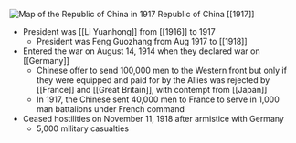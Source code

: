 
![Map of the Republic of China in 1917](https://nzhistory.govt.nz/files/styles/fullsize/public/China_1000.jpg?itok=hXhCoeDs)
Republic of China [[1917]]

- President was [[Li Yuanhong]] from [[1916]] to 1917
	- President was Feng Guozhang from Aug 1917 to [[1918]]
- Entered the war on August 14, 1914 when they declared war on [[Germany]]
	- Chinese offer to send 100,000 men to the Western front but only if they were equipped and paid for by the Allies was rejected by [[France]] and [[Great Britain]], with contempt from [[Japan]]
	- In 1917, the Chinese sent 40,000 men to France to serve in 1,000 man battalions under French command
- Ceased hostilities on November 11, 1918 after armistice with Germany
	- 5,000 military casualties